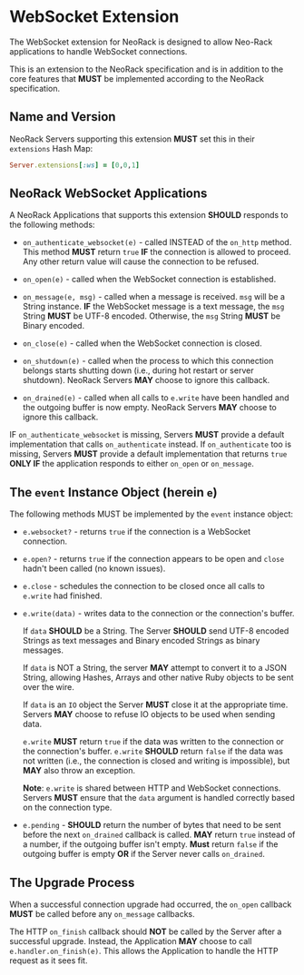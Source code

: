 # WebSocket Extension

The WebSocket extension for NeoRack is designed to allow Neo-Rack applications to handle WebSocket connections.

This is an extension to the NeoRack specification and is in addition to the core features that **MUST** be implemented according to the NeoRack specification.

## Name and Version

NeoRack Servers supporting this extension **MUST** set this in their `extensions` Hash Map:

```ruby
Server.extensions[:ws] = [0,0,1]
```

## NeoRack WebSocket Applications

A NeoRack Applications that supports this extension **SHOULD** responds to the following methods:

* `on_authenticate_websocket(e)` - called INSTEAD of the `on_http` method. This method **MUST** return `true` **IF** the connection is allowed to proceed. Any other return value will cause the connection to be refused.

* `on_open(e)` - called when the WebSocket connection is established.

* `on_message(e, msg)` - called when a message is received. `msg` will be a String instance. **IF** the WebSocket message is a text message, the `msg` String **MUST** be UTF-8 encoded. Otherwise, the `msg` String **MUST** be Binary encoded.

* `on_close(e)` - called when the WebSocket connection is closed.

* `on_shutdown(e)` - called when the process to which this connection belongs starts shutting down (i.e., during hot restart or server shutdown). NeoRack Servers **MAY** choose to ignore this callback.

* `on_drained(e)` - called when all calls to `e.write` have been handled and the outgoing buffer is now empty. NeoRack Servers **MAY** choose to ignore this callback.

IF `on_authenticate_websocket` is missing, Servers **MUST** provide a default implementation that calls `on_authenticate` instead. If `on_authenticate` too is missing, Servers **MUST** provide a default implementation that returns `true` **ONLY IF** the application responds to either `on_open` or `on_message`.

## The `event` Instance Object (herein `e`)

The following methods MUST be implemented by the `event` instance object:

* `e.websocket?` - returns `true` if the connection is a WebSocket connection.

* `e.open?` - returns `true` if the connection appears to be open and `close` hadn't been called (no known issues).

* `e.close` - schedules the connection to be closed once all calls to `e.write` had finished.

* `e.write(data)` - writes data to the connection or the connection's buffer.

    If `data` **SHOULD** be a String. The Server **SHOULD** send UTF-8 encoded Strings as text messages and Binary encoded Strings as binary messages.

    If `data` is NOT a String, the server **MAY** attempt to convert it to a JSON String, allowing Hashes, Arrays and other native Ruby objects to be sent over the wire.

    If `data` is an `IO` object the Server **MUST** close it at the appropriate time. Servers **MAY** choose to refuse IO objects to be used when sending data.

    `e.write` **MUST** return `true` if the data was written to the connection or the connection's buffer. `e.write` **SHOULD** return `false` if the data was not written (i.e., the connection is closed and writing is impossible), but **MAY** also throw an exception.

    **Note**: `e.write` is shared between HTTP and WebSocket connections. Servers **MUST** ensure that the `data` argument is handled correctly based on the connection type.

* `e.pending` - **SHOULD** return the number of bytes that need to be sent before the next `on_drained` callback is called. **MAY** return `true` instead of a number, if the outgoing buffer isn't empty. **Must** return `false` if the outgoing buffer is empty **OR** if the Server never calls `on_drained`.

## The Upgrade Process

When a successful connection upgrade had occurred, the `on_open` callback **MUST** be called before any `on_message` callbacks.

The HTTP `on_finish` callback should **NOT** be called by the Server after a successful upgrade. Instead, the Application **MAY** choose to call `e.handler.on_finish(e)`. This allows the Application to handle the HTTP request as it sees fit.

